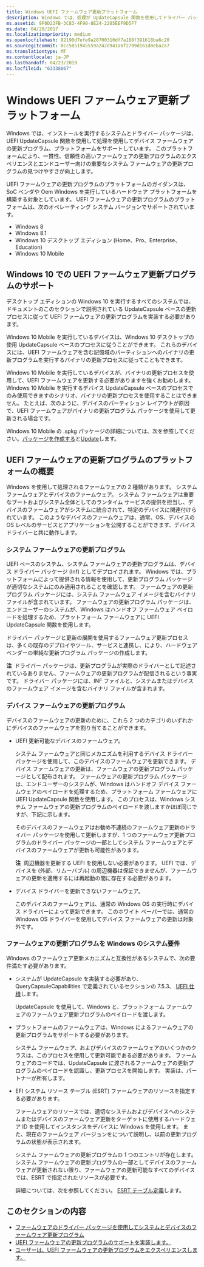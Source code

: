 ```yaml
---
title: Windows UEFI ファームウェア更新プラットフォーム
description: Windows では、処理が UpdateCapsule 関数を使用してドライバー パッケージを使用してインストールのシステムとデバイス ファームウェアの更新をサポートします。
ms.assetid: 9F0D22FB-3C83-4F90-8E24-2205EEF9D5F7
ms.date: 04/20/2017
ms.localizationpriority: medium
ms.openlocfilehash: 82190d7efe9a28700310df7a188f391618ba6c20
ms.sourcegitcommit: 0cc5051945559a242d941a6f2799d161d8eba2a7
ms.translationtype: MT
ms.contentlocale: ja-JP
ms.lasthandoff: 04/23/2019
ms.locfileid: "63338067"
---
```

# <a name="windows-uefi-firmware-update-platform"></a>Windows UEFI ファームウェア更新プラットフォーム


Windows では、インストールを実行するシステムとドライバー パッケージは、UEFI UpdateCapsule 関数を使用して処理を使用してデバイス ファームウェアの更新プログラム、プラットフォームをサポートしています。 このプラットフォームにより、一貫性、信頼性の高いファームウェアの更新プログラムのエクスペリエンスとエンドユーザー向けの重要なシステム ファームウェアの更新プログラムの見つけやすさが向上します。

UEFI ファームウェアの更新プログラムのプラットフォームのガイダンスは、SoC ベンダや Oem Windows を実行しているハードウェア プラットフォームを構築する対象としています。 UEFI ファームウェアの更新プログラムのプラットフォームは、次のオペレーティング システム バージョンでサポートされています。

-   Windows 8
-   Windows 8.1
-   Windows 10 デスクトップ エディション (Home、Pro、Enterprise、Education)
-   Windows 10 Mobile

## <a name="uefi-firmware-update-support-in-windows-10"></a>Windows 10 での UEFI ファームウェア更新プログラムのサポート


デスクトップ エディションの Windows 10 を実行するすべてのシステムでは、ドキュメントのこのセクションで説明されている UpdateCapsule ベースの更新プロセスに従って UEFI ファームウェアの更新プログラムを実装する必要があります。

Windows 10 Mobile を実行しているデバイスは、Windows 10 デスクトップの使用 UpdateCapsule ベースのプロセスに従うことができます。 これらのデバイスには、UEFI ファームウェアを含む記憶域のパーティションへのバイナリの更新プログラムを実行するバイナリの更新プロセスに従ってこともできます。

Windows 10 Mobile を実行しているデバイスが、バイナリの更新プロセスを使用して、UEFI ファームウェアを更新する必要がありますを強くお勧めします。 Windows 10 Mobile を実行するデバイス UpdateCapsule ベースのプロセスでのみ使用できますのシナリオ、バイナリの更新プロセスを使用することはできません。 たとえば、次のように、デバイスのパーティション レイアウトが原因で、UEFI ファームウェアがバイナリの更新プログラム パッケージを使用して更新される場合です。

Windows 10 Mobile の .spkg パッケージの詳細については、次を参照してください。[パッケージを作成する](https://msdn.microsoft.com/library/dn756642)と[Update](https://msdn.microsoft.com/library/dn757518)します。

## <a name="overview-of-the-uefi-firmware-update-platform"></a>UEFI ファームウェアの更新プログラムのプラットフォームの概要


Windows を使用して処理されるファームウェアの 2 種類があります。 システム ファームウェアとデバイスのファームウェア。 システム ファームウェアは重要なブートおよびシステム全体としてのランタイム サービスの提供を担当し、デバイスのファームウェアがシステムに統合されて、特定のデバイスに関連付けられています。 このようなデバイスのファームウェアは、通常、OS、デバイスの OS レベルのサービスとアプリケーションを公開することができます、デバイス ドライバーと共に動作します。

### <a name="system-firmware-updates"></a>システム ファームウェアの更新プログラム

UEFI ベースのシステム、システム ファームウェアの更新プログラムは、デバイス ドライバー パッケージ (Inf) としてデプロイされます。 Windows では、プラットフォームによって提供される情報を使用して、更新プログラム パッケージが適切なシステムにのみ適用されることを確認します。 ファームウェアの更新プログラム パッケージには、システム ファームウェア イメージを含むバイナリ ファイルが含まれています。 ファームウェアの更新プログラム パッケージは、エンドユーザーのシステムが、Windows はハンドオフ ファームウェア ペイロードを処理するため、プラットフォーム ファームウェアに UEFI UpdateCapsule 関数を使用します。

ドライバー パッケージと更新の展開を使用するファームウェア更新プロセスは、多くの既存のデプロイやツール、サービスと連携し、により、ハードウェア ベンダーの単純な更新プログラム パッケージの作成します。

**注**  ドライバー パッケージは、更新プログラムが実際のドライバーとして記述されているありません、ファームウェアの更新プログラムが配信されるという事実です。 ドライバー パッケージには、INF ファイルと、システムまたはデバイスのファームウェア イメージを含むバイナリ ファイルが含まれます。

 

### <a name="device-firmware-updates"></a>デバイス ファームウェアの更新プログラム

デバイスのファームウェアの更新のために、これら 2 つのカテゴリのいずれかにデバイスのファームウェアを割り当てることができます。

-   UEFI 更新可能なデバイスのファームウェア。

    システム ファームウェアと同じメカニズムを利用するデバイス ドライバー パッケージを使用して、このデバイスのファームウェアを更新できます。 デバイス ファームウェアの更新は、ファームウェアの更新プログラム パッケージとして配布されます。 ファームウェアの更新プログラム パッケージは、エンドユーザーのシステムが、Windows はハンドオフ デバイス ファームウェアのペイロードを処理するため、プラットフォーム ファームウェアに UEFI UpdateCapsule 関数を使用します。 このプロセスは、Windows システム ファームウェアの更新プログラムのペイロードを渡しますかほぼ同じですが、下記に示します。

    そのデバイスのファームウェアはお勧め不連続のファームウェア更新のドライバー パッケージを使用して更新しますが、1 つのファームウェア更新プログラムのドライバー パッケージの一部としてシステム ファームウェアとデバイスのファームウェアが更新も可能性があります。

    **注**  周辺機器を更新する UEFI を使用しない必要があります。 UEFI では、デバイスを (外部、リムーバブル) の周辺機器は保証できませんが、ファームウェアの更新を適用するには再起動の間に存在する必要があります。

     

-   デバイス ドライバーを更新できないファームウェア。

    このデバイスのファームウェアは、通常の Windows OS の実行時にデバイス ドライバーによって更新できます。 このホワイト ペーパーでは、通常の Windows OS ドライバーを使用してデバイス ファームウェアの更新は対象外です。

### <a name="system-requirements-for-windows-firmware-updates"></a>ファームウェアの更新プログラムを Windows のシステム要件

Windows のファームウェア更新メカニズムと互換性があるシステムで、次の要件満たす必要があります。

-   システムが UpdateCapsule を実装する必要があり、QueryCapsuleCapabilities で定義されているセクションの 7.5.3、 [UEFI 仕様](https://go.microsoft.com/fwlink/p/?LinkId=218221)します。

    UpdateCapsule を使用して、Windows と、プラットフォーム ファームウェアのファームウェア更新プログラムのペイロードを渡します。

-   プラットフォームのファームウェアは、Windows によるファームウェアの更新プログラムをサポートする必要があります。

    システム ファームウェア、およびデバイスのファームウェアのいくつかのクラスは、このプロセスを使用して更新可能である必要があります。 ファームウェアのコードでは、UpdateCapsule に渡されるファームウェアの更新プログラムのペイロードを認識し、更新プロセスを開始します。 実装は、パートナーが所有します。

-   EFI システム リソース テーブル (ESRT) ファームウェアのリソースを指定する必要があります。

    ファームウェアのリソースでは、適切なシステムおよびデバイスへのシステムまたはデバイスのファームウェア更新をターゲットに使用するハードウェア ID を使用してインスタンスをデバイスに Windows を使用します。 また、現在のファームウェア バージョンをについて説明し、以前の更新プログラムの状態が表示されます。

    システム ファームウェアの更新プログラムの 1 つのエントリが存在します。 システム ファームウェアの更新プログラムの一部としてデバイスのファームウェアが更新されない限り、ファームウェアの更新可能なすべてのデバイスでは、ESRT で指定されたリソースが必要です。

    詳細については、次を参照してください。 [ESRT テーブル定義](esrt-table-definition.md)します。

## <a name="in-this-section"></a>このセクションの内容


-   [ファームウェアのドライバー パッケージを使用してシステムとデバイスのファームウェア更新プログラム](system-and-device-firmware-updates-via-a-firmware-driver-package.md)
-   [UEFI ファームウェアの更新プログラムのサポートを実装します。](implementing-support-for-uefi-firmware-updates.md)
-   [ユーザーは、UEFI ファームウェアの更新プログラムをエクスペリエンスします。](user-experience-for-uefi-firmware-updates.md)

 

 




